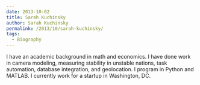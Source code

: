```yaml
---
date: 2013-10-02
title: Sarah Kuchinsky
author: Sarah Kuchinsky
permalink: /2013/10/sarah-kuchinsky/
tags:
  - Biography
---
```

I have an academic background in math and economics. I have done work in camera modeling, measuring stability in unstable nations, task automation, database integration, and geolocation. I program in Python and MATLAB. I currently work for a startup in Washington, DC.

